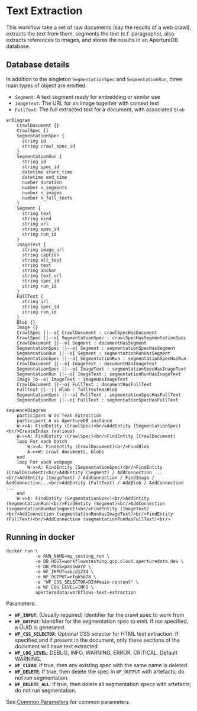# Text Extraction

This workflow take a set of raw documents (say the results of a web crawl),
extracts the text from them,
segments the text (c.f. paragraphs),
also extracts references to images,
and stores the results in an ApertureDB database.

## Database details

In addition to the singleton `SegmentationSpec` and `SegmentationRun`, three main types of object are emitted:
* `Segment`: A text segment ready for embedding or similar use
* `ImageText`: The URL for an image together with context text
* `FullText`: The full extracted text for a document, with associated `Blob`

```mermaid
erDiagram 
    CrawlDocument {}
    CrawlSpec {}
    SegmentationSpec {
      string id
      string crawl_spec_id
    }
    SegmentationRun {
      string id
      string spec_id
      datetime start_time
      datetime end_time
      number duration
      number n_segments
      number n_images
      number n_full_texts
    }
    Segment {
      string text
      string kind
      string url
      string spec_id
      string run_id
    }
    ImageText {
      string image_url
      string caption
      string alt_text
      string text
      string anchor
      string text_url
      string spec_id
      string run_id
    }
    FullText {
      string url
      string spec_id
      string run_id
    }
    Blob {}
    Image {}
    CrawlSpec ||--o{ CrawlDocument : crawlSpecHasDocument
    CrawlSpec ||--o{ SegmentationSpec : crawlSpecHasSegmentationSpec
    CrawlDocument ||--o{ Segment : documentHasSegment
    SegmentationSpec ||--o{ Segment : segmentationSpecHasSegment
    SegmentationRun ||--o{ Segment : segmentationRunHasSegment
    SegmentationSpec ||--o{ SegmentationRun : segmentationSpecHasRun
    CrawlDocument ||--o{ ImageText : documentHasImageText
    SegmentationSpec ||--o{ ImageText : segmentationSpecHasInageText
    SegmentationRun ||--o{ ImageText : segmentationRunHasInageText
    Image }o--o| ImageText : imageHasImageText
    CrawlDocument ||--o{ FullText : documentHasFullText
    FullText ||--|| Blob : fullTextHasBlob
    SegmentationSpec ||--o{ FullText : segmentationSpecHasFullText
    SegmentationRun ||--o{ FullText : segmentationSpecHasFullText
```

```mermaid
sequenceDiagram
    participant W as Text Extraction
    participant A as ApertureDB instance
    W->>A: FindEntity (CrawlSpec)<br/>AddEntity (SegmentationSpec)<br/>CreateIndex (various)
    W->>A: FindEntity (CrawlSpec)<br/>FindEntity (CrawlDocument)
    loop For each batch
        W->>A: FindEntity (CrawlDocument)<br/>FindBlob
        A->>W: crawl documents, blobs
    end
    loop For each webpage
        W->>A: FindEntity (SegmentationSpec)<br/>FindEntity (CrawlDocument)<br/>AddEntity (Segment) / AddConnection ...<br/>AddEntity (ImageText) / AddConnection / FindImage / AddConnection...<br/>AddEntity (FullText) / AddBlob / AddConnection ...
    end
    W->>A: FindEntity (SegmentationSpec)<br/>AddEntity (SegmentationRun)<br/>FindEntity (Segment)<br/>AddConnection (segmentationRunHasSegment)<br/>FindEntity (ImageText)<br/>AddConnection (segmentationRunHasImageText)<br/>FindEntity (FullText)<br/>AddConnection (segmentationRunHasFullText)<br/>
```


## Running in docker

```
docker run \
           -e RUN_NAME=my_testing_run \
           -e DB_HOST=workflowstesting.gcp.cloud.aperturedata.dev \
           -e DB_PASS=password \
           -e WF_INPUT=abcd1234 \
           -e WF_OUTPUT=efgh5678 \
           -e "WF_CSS_SELECTOR=DIV#main-content" \
           -e WF_LOG_LEVEL=INFO \
           aperturedata/workflows-text-extraction
```

Parameters: 
* **`WF_INPUT`**: (Usually required) Identifier for the crawl spec to work from
* **`WF_OUTPUT`**: Identifier for the segmentation spec to emit. If not specified, a UUID is generated. 
* **`WF_CSS_SELECTOR`**: Optional CSS selector for HTML text extraction. If specified and if present in the document, only these sections of the document will have text extracted.
* **`WF_LOG_LEVEL`**: DEBUG, INFO, WARNING, ERROR, CRITICAL. Default WARNING.
* **`WF_CLEAN`**: If true, then any existing spec with the same name is deleted.
* **`WF_DELETE`**: If true, then delete the spec in `WF_OUTPUT` with artefacts; do not run segmentation.
* **`WF_DELETE_ALL`**: If true, then delete all segmentation specs with artefacts; do not run segmentation.

See [Common Parameters](../../README.md#common-parameters) for common parameters.

